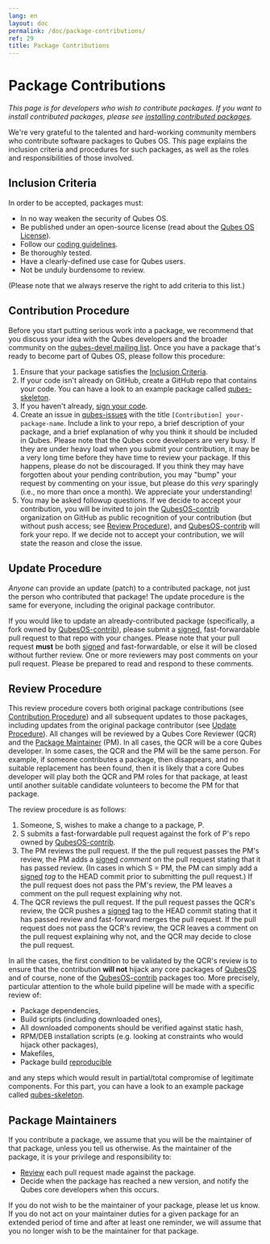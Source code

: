 ```yaml
---
lang: en
layout: doc
permalink: /doc/package-contributions/
ref: 29
title: Package Contributions
---
```


Package Contributions
=====================

_This page is for developers who wish to contribute packages.
If you want to install contributed packages, please see [installing contributed packages](/doc/installing-contributed-packages/)._

We're very grateful to the talented and hard-working community members who contribute software packages to Qubes OS.
This page explains the inclusion criteria and procedures for such packages, as well as the roles and responsibilities of those involved.

Inclusion Criteria
------------------

In order to be accepted, packages must:

* In no way weaken the security of Qubes OS.
* Be published under an open-source license (read about the [Qubes OS License](/doc/license/)).
* Follow our [coding guidelines](/doc/coding-style/).
* Be thoroughly tested.
* Have a clearly-defined use case for Qubes users.
* Not be unduly burdensome to review.

(Please note that we always reserve the right to add criteria to this list.)

Contribution Procedure
----------------------

Before you start putting serious work into a package, we recommend that you discuss your idea with the Qubes developers and the broader community on the [qubes-devel mailing list](/support/#qubes-devel).
Once you have a package that's ready to become part of Qubes OS, please follow this procedure:

1. Ensure that your package satisfies the [Inclusion Criteria](#inclusion-criteria).
2. If your code isn't already on GitHub, create a GitHub repo that contains your code. You can have a look to an example package called [qubes-skeleton](https://github.com/QubesOS-contrib/qubes-skeleton).
3. If you haven't already, [sign your code](/doc/code-signing/).
4. Create an issue in [qubes-issues](https://github.com/QubesOS/qubes-issues/issues/) with the title `[Contribution] your-package-name`.
   Include a link to your repo, a brief description of your package, and a brief explanation of why you think it should be included in Qubes.
   Please note that the Qubes core developers are very busy.
   If they are under heavy load when you submit your contribution, it may be a very long time before they have time to review your package.
   If this happens, please do not be discouraged.
   If you think they may have forgotten about your pending contribution, you may "bump" your request by commenting on your issue, but please do this *very* sparingly (i.e., no more than once a month).
   We appreciate your understanding!
5. You may be asked followup questions.
   If we decide to accept your contribution, you will be invited to join the [QubesOS-contrib](https://github.com/QubesOS-contrib) organization on GitHub as public recognition of your contribution (but without push access; see [Review Procedure](#review-procedure)), and [QubesOS-contrib](https://github.com/QubesOS-contrib) will fork your repo.
   If we decide not to accept your contribution, we will state the reason and close the issue.

Update Procedure
----------------

*Anyone* can provide an update (patch) to a contributed package, not just the person who contributed that package!
The update procedure is the same for everyone, including the original package contributor.

If you would like to update an already-contributed package (specifically, a fork owned by [QubesOS-contrib](https://github.com/QubesOS-contrib)), please submit a [signed](/doc/code-signing/), fast-forwardable pull request to that repo with your changes.
Please note that your pull request **must** be both [signed](/doc/code-signing/) and fast-forwardable, or else it will be closed without further review.
One or more reviewers may post comments on your pull request.
Please be prepared to read and respond to these comments.

Review Procedure
----------------

This review procedure covers both original package contributions (see [Contribution Procedure](#contribution-procedure)) and all subsequent updates to those packages, including updates from the original package contributor (see [Update Procedure](#update-procedure)).
All changes will be reviewed by a Qubes Core Reviewer (QCR) and the [Package Maintainer](#package-maintainers) (PM).
In all cases, the QCR will be a core Qubes developer.
In some cases, the QCR and the PM will be the same person.
For example, if someone contributes a package, then disappears, and no suitable replacement has been found, then it is likely that a core Qubes developer will play both the QCR and PM roles for that package, at least until another suitable candidate volunteers to become the PM for that package.

The review procedure is as follows:

1. Someone, S, wishes to make a change to a package, P.
2. S submits a fast-forwardable pull request against the fork of P's repo owned by [QubesOS-contrib](https://github.com/QubesOS-contrib).
3. The PM reviews the pull request.
   If the the pull request passes the PM's review, the PM adds a [signed](/doc/code-signing/) *comment* on the pull request stating that it has passed review.
   (In cases in which S = PM, the PM can simply add a [signed](/doc/code-signing/) *tag* to the HEAD commit prior to submitting the pull request.)
   If the pull request does not pass the PM's review, the PM leaves a comment on the pull request explaining why not.
4. The QCR reviews the pull request.
   If the pull request passes the QCR's review, the QCR pushes a [signed](/doc/code-signing/) tag to the HEAD commit stating that it has passed review and fast-forward merges the pull request.
   If the pull request does not pass the QCR's review, the QCR leaves a comment on the pull request explaining why not, and the QCR may decide to close the pull request.

In all the cases, the first condition to be validated by the QCR's review is to ensure that the contribution **will not** hijack any core packages of [QubesOS](https://github.com/QubesOS) and of course, none of the [QubesOS-contrib](https://github.com/QubesOS-contrib) packages too. More precisely, particular attention to the whole build pipeline will be made with a specific review of:

* Package dependencies,
* Build scripts (including downloaded ones),
* All downloaded components should be verified against static hash,
* RPM/DEB installation scripts (e.g. looking at constraints who would hijack other packages),
* Makefiles,
* Package build [reproducible](https://reproducible-builds.org/)

and any steps which would result in partial/total compromise of legitimate components. For this part, you can have a look to an example package called [qubes-skeleton](https://github.com/QubesOS-contrib/qubes-skeleton).

Package Maintainers
-------------------

If you contribute a package, we assume that you will be the maintainer of that package, unless you tell us otherwise.
As the maintainer of the package, it is your privilege and responsibility to:

* [Review](#review-procedure) each pull request made against the package.
* Decide when the package has reached a new version, and notify the Qubes core developers when this occurs.

If you do not wish to be the maintainer of your package, please let us know.
If you do not act on your maintainer duties for a given package for an extended period of time and after at least one reminder, we will assume that you no longer wish to be the maintainer for that package.


